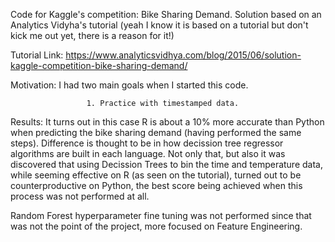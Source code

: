 Code for Kaggle's competition: Bike Sharing Demand. Solution based on an Analytics Vidyha's tutorial (yeah I know it is based on a tutorial but don't kick me out yet, there is a reason for it!) 

Tutorial Link: https://www.analyticsvidhya.com/blog/2015/06/solution-kaggle-competition-bike-sharing-demand/

Motivation: I had two main goals when I started this code.

                     1. Practice with timestamped data.

Results: It turns out in this case R is about a 10% more accurate than Python when predicting the bike sharing demand (having performed the same steps). Difference is thought to be in how decission tree regressor algorithms are built in each language. Not only that, but also it was discovered that using Decission Trees to bin the time and temperature data, while seeming effective on R (as seen on the tutorial), turned out to be counterproductive on Python, the best score being achieved when this process was not performed at all.


Random Forest hyperparameter fine tuning was not performed since that was not the point of the project, more focused on Feature Engineering.
